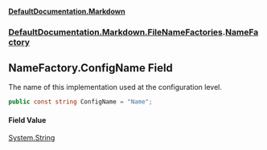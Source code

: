 #### [DefaultDocumentation\.Markdown](../../../../index.md 'index')
### [DefaultDocumentation\.Markdown\.FileNameFactories](../../../../index.md#DefaultDocumentation.Markdown.FileNameFactories 'DefaultDocumentation\.Markdown\.FileNameFactories').[NameFactory](index.md 'DefaultDocumentation\.Markdown\.FileNameFactories\.NameFactory')

## NameFactory\.ConfigName Field

The name of this implementation used at the configuration level\.

```csharp
public const string ConfigName = "Name";
```

#### Field Value
[System\.String](https://learn.microsoft.com/en-us/dotnet/api/system.string 'System\.String')